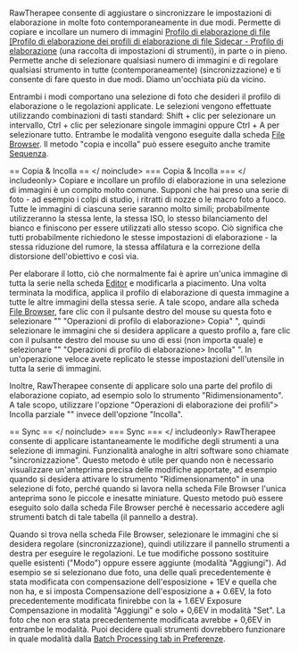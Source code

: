 RawTherapee consente di aggiustare o sincronizzare le impostazioni di
elaborazione in molte foto contemporaneamente in due modi. Permette di
copiare e incollare un numero di immagini [Profilo di elaborazione di
file \[Profilo di elaborazione dei profili di elaborazione di file
Sidecar - Profilo di
elaborazione](Profilo_di_elaborazione_di_file_[Profilo_di_elaborazione_dei_profili_di_elaborazione_di_file_Sidecar_-_Profilo_di_elaborazione "wikilink")
(una raccolta di impostazioni di strumenti), in parte o in pieno.
Permette anche di selezionare qualsiasi numero di immagini e di regolare
qualsiasi strumento in tutte (contemporaneamente) (sincronizzazione) e
ti consente di fare questo in due modi. Diamo un'occhiata più da vicino.

Entrambi i modi comportano una selezione di foto che desideri il profilo
di elaborazione o le regolazioni applicate. Le selezioni vengono
effettuate utilizzando combinazioni di tasti standard: Shift + clic per
selezionare un intervallo, Ctrl + clic per selezionare singole immagini
oppure Ctrl + A per selezionare tutto. Entrambe le modalità vengono
eseguite dalla scheda [File Browser](File_Browser_Tab "wikilink"). Il
metodo "copia e incolla" può essere eseguito anche tramite
[Sequenza](The_Image_Editor_Tab_#_The_Filmstrip "wikilink").

<noinclude> == Copia & Incolla == \</ noinclude\> <includeonly> ===
Copia & Incolla === \</ includeonly\> Copiare e incollare un profilo di
elaborazione in una selezione di immagini è un compito molto comune.
Supponi che hai preso una serie di foto - ad esempio i colpi di studio,
i ritratti di nozze o le macro foto a fuoco. Tutte le immagini di
ciascuna serie saranno molto simili; probabilmente utilizzeranno la
stessa lente, la stessa ISO, lo stesso bilanciamento del bianco e
finiscono per essere utilizzati allo stesso scopo. Ciò significa che
tutti probabilmente richiedono le stesse impostazioni di elaborazione -
la stessa riduzione del rumore, la stessa affilatura e la correzione
della distorsione dell'obiettivo e così via.

Per elaborare il lotto, ciò che normalmente fai è aprire un'unica
immagine di tutta la serie nella scheda
[Editor](The_Image_Editor_Tab "wikilink") e modificarla a piacimento.
Una volta terminata la modifica, applica il profilo di elaborazione di
questa immagine a tutte le altre immagini della stessa serie. A tale
scopo, andare alla scheda [File Browser](File_Browser_Tab "wikilink"),
fare clic con il pulsante destro del mouse su questa foto e selezionare
"" "Operazioni di profilo di elaborazione\> Copia" ", quindi selezionare
le immagini che si desidera applicare a questo profilo a, fare clic con
il pulsante destro del mouse su uno di essi (non importa quale) e
selezionare "" "Operazioni di profilo di elaborazione\> Incolla" ". In
un'operazione veloce avete replicato le stesse impostazioni
dell'utensile in tutta la serie di immagini.

Inoltre, RawTherapee consente di applicare solo una parte del profilo di
elaborazione copiato, ad esempio solo lo strumento "Ridimensionamento".
A tale scopo, utilizzare l'opzione "Operazioni di elaborazione dei
profili"\> Incolla parziale "" invece dell'opzione "Incolla".

<noinclude> == Sync == \</ noinclude\> <includeonly> === Sync === \</
includeonly\> RawTherapee consente di applicare istantaneamente le
modifiche degli strumenti a una selezione di immagini. Funzionalità
analoghe in altri software sono chiamate "sincronizzazione". Questo
metodo è utile per quando non è necessario visualizzare un'anteprima
precisa delle modifiche apportate, ad esempio quando si desidera
attivare lo strumento "Ridimensionamento" in una selezione di foto,
perché quando si lavora nella scheda File Browser l'unica anteprima sono
le piccole e inesatte miniature. Questo metodo può essere eseguito solo
dalla scheda File Browser perché è necessario accedere agli strumenti
batch di tale tabella (il pannello a destra).

Quando si trova nella scheda File Browser, selezionare le immagini che
si desidera regolare (sincronizzazione), quindi utilizzare il pannello
strumenti a destra per eseguire le regolazioni. Le tue modifiche possono
sostituire quelle esistenti ("Modo") oppure essere aggiunte (modalità
"Aggiungi"). Ad esempio se si selezionano due foto, una delle quali
precedentemente è stata modificata con compensazione dell'esposizione +
1EV e quella che non ha, e si imposta Compensazione dell'esposizione a +
0.6EV, la foto precedentemente modificata finirebbe con la + 1.6EV
Exposure Compensazione in modalità "Aggiungi" e solo + 0,6EV in modalità
"Set". La foto che non era stata precedentemente modificata avrebbe +
0,6EV in entrambe le modalità. Puoi decidere quali strumenti dovrebbero
funzionare in quale modalità dalla [Batch Processing tab in
Preferenze](Preferences_#_Batch_Processing_Tab "wikilink").